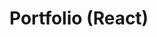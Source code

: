 <h1>Portfolio (React)</h1>
<!-- <p>A static portfolio built with React, CSS3/Sass and Firebase.</p> -->

<!-- ![portfolio-react-gif](https://user-images.githubusercontent.com/13951154/187252539-d8eb1bd1-c6a3-43bd-a16d-10a675025264.gif)

<h2>Local Installation</h2>
<p>Download the codebase to a local directory and install all dependencies with <code>yarn install</code>. Run the app with <code>yarn start</code>.</p> -->
